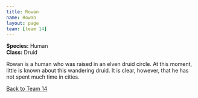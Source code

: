 ```yaml
---
title: Rowan
name: Rowan
layout: page
team: [team 14]
---
```


**Species:** Human  
**Class:** Druid  

Rowan is a human who was raised in an elven druid circle. At this moment, little is known about this wandering druid. It is clear, however, that he has not spent much time in cities.

[Back to Team 14](/team_14)

